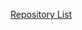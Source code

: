 [Repository
List](https://docs.google.com/spreadsheet/ccc?key=0AllOCxlYdf1AdGVHbVN4bjQxd1ZiY0pNTWdWcWhRcHc&usp=sharing)
